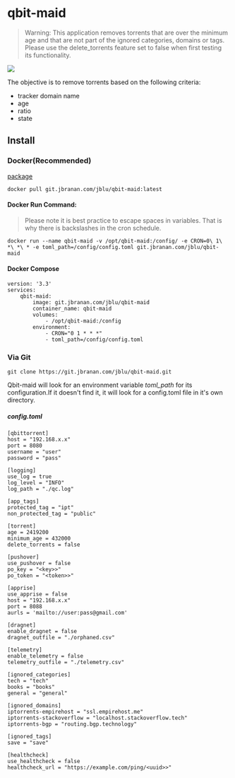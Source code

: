 
# qbit-maid
> Warning: This application removes torrents that are over the minimum age and that are not part of the ignored categories, domains or tags. Please use the delete_torrents feature set to false when first testing its functionality.

![](https://drone.jbranan.com/api/badges/jblu/phc/status.svg)

The objective is to remove torrents based on the following criteria:
- tracker domain name
- age
- ratio
- state

## Install
### Docker(Recommended)

[package ](https://git.jbranan.com/jblu/-/packages/container/qbit-maid/latest)

    docker pull git.jbranan.com/jblu/qbit-maid:latest

#### Docker Run Command:

> Please note it is best practice to escape spaces in variables. That is why there is backslashes in the cron schedule.

    docker run --name qbit-maid -v /opt/qbit-maid:/config/ -e CRON=0\ 1\ *\ *\ * -e toml_path=/config/config.toml git.jbranan.com/jblu/qbit-maid

#### Docker Compose

```
version: '3.3'
services:
    qbit-maid:
        image: git.jbranan.com/jblu/qbit-maid
        container_name: qbit-maid
        volumes:
            - /opt/qbit-maid:/config
        environment:
            - CRON="0 1 * * *"
            - toml_path=/config/config.toml
```
### Via Git
    git clone https://git.jbranan.com/jblu/qbit-maid.git

Qbit-maid will look for an environment variable *toml_path* for its configuration.If it doesn't find it, it will look for a config.toml file in it's own directory.
##### config.toml
```
[qbittorrent]
host = "192.168.x.x"
port = 8080
username = "user"
password = "pass"

[logging]
use_log = true
log_level = "INFO"
log_path = "./qc.log"

[app_tags]
protected_tag = "ipt"
non_protected_tag = "public"

[torrent]
age = 2419200
minimum_age = 432000
delete_torrents = false

[pushover]
use_pushover = false
po_key = "<key>>"
po_token = "<token>>"

[apprise]
use_apprise = false
host = "192.168.x.x"
port = 8088
aurls = 'mailto://user:pass@gmail.com'

[dragnet]
enable_dragnet = false
dragnet_outfile = "./orphaned.csv"

[telemetry]
enable_telemetry = false
telemetry_outfile = "./telemetry.csv"

[ignored_categories]
tech = "tech"
books = "books"
general = "general"

[ignored_domains]
iptorrents-empirehost = "ssl.empirehost.me"
iptorrents-stackoverflow = "localhost.stackoverflow.tech"
iptorrents-bgp = "routing.bgp.technology"

[ignored_tags]
save = "save"

[healthcheck]
use_healthcheck = false
healthcheck_url = "https://example.com/ping/<uuid>>"
```